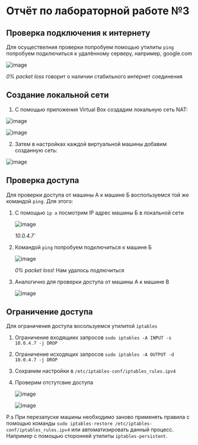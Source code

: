 # Отчёт по лабораторной работе №3

## Проверка подключения к интернету
Для осуществелния проверки попробуем помощью утилиты `ping` попробуем подключиться к удалённому серверу, например, google.com

![image](https://github.com/user-attachments/assets/5a956909-2cbd-45ec-ab47-862c13c69340)

*0% packet loss* говорит о наличии стабильного интернет соединения

## Создание локальной сети
1. С помощью приложения Virtual Box создадим локальную сеть NAT:
   
![image](https://github.com/user-attachments/assets/9dd3edba-c183-4403-8e1b-83ab663b6d1d)

![image](https://github.com/user-attachments/assets/708aadfe-cfc8-4aa2-b2b0-3ff2e5060d5c)

2. Затем в настройках каждой виртуальной машины добавим созданную сеть:
   
![image](https://github.com/user-attachments/assets/48c08cac-876c-4f74-b1d7-0b75cc5a86e2)

## Проверка доступа
Для проверки доступа от машины А к машине Б воспользуемся той же командой `ping`. Для этого:
1. С помощью `ip a` посмотрим IP адрес машины Б в локальной сети
   
   ![image](https://github.com/user-attachments/assets/9d89bdab-0657-4169-a3db-959fd4ca72ba)
   
   *10.0.4.7`*
2. Командой `ping` попробуем подключиться к машине Б
   
   ![image](https://github.com/user-attachments/assets/ac8bc52b-f6aa-48fb-892f-a79257894c96)
   
   *0% packet loss*! Нам удалось подлючиться
3. Аналогично для проверки доступа от машины А к машине В
   
   ![image](https://github.com/user-attachments/assets/a5c125da-7d65-437e-be63-31c7975f9836)

## Ограничение доступа
Для ограничения доступа восользуемся утилитой `iptables`
1. Ограничение входящиих запросов `sudo iptables -A INPUT -s 10.0.4.7 -j DROP`
2. Ограничение исходящих запросов `sudo iptables -A OUTPUT -d 10.0.4.7 -j DROP`
3. Сохраним настройки в `/etc/iptables-conf/iptables_rules.ipv4`
4. Проверим отстутсвие доступа
   
   ![image](https://github.com/user-attachments/assets/e1bb1ead-09d1-472d-b649-8d6dbe366e29)

   ![image](https://github.com/user-attachments/assets/847f95e8-741b-46ed-8298-2c85d4ba70dd)
   
P.s При перезапуске машины необходимо заново применять правила с помощью команды `sudo iptables-restore /etc/iptables-conf/iptables_rules.ipv4` или автоматизировать данный процесс. Например с помощью сторонней утилиты `iptables-persistent`.


